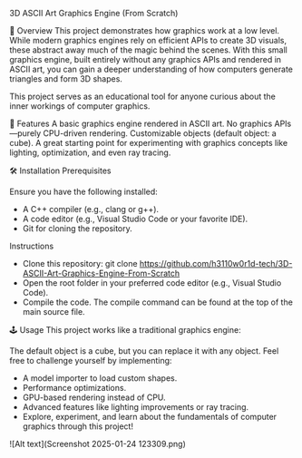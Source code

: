 3D ASCII Art Graphics Engine (From Scratch)

🌟 Overview
  This project demonstrates how graphics work at a low level. While modern graphics engines rely on efficient APIs to create 3D visuals, these abstract away much of the magic behind the scenes. With this small graphics engine, built entirely without any graphics APIs and rendered in ASCII art, you can gain a deeper understanding of how computers generate triangles and form 3D shapes.
  
  This project serves as an educational tool for anyone curious about the inner workings of computer graphics.

🚀 Features
  A basic graphics engine rendered in ASCII art.
  No graphics APIs—purely CPU-driven rendering.
  Customizable objects (default object: a cube).
  A great starting point for experimenting with graphics concepts like lighting, optimization, and even ray tracing.
  
🛠️ Installation
  Prerequisites
  
  Ensure you have the following installed:
  
  - A C++ compiler (e.g., clang or g++).
  - A code editor (e.g., Visual Studio Code or your favorite IDE).
  - Git for cloning the repository.
  
  Instructions
  
  - Clone this repository: git clone https://github.com/h3110w0r1d-tech/3D-ASCII-Art-Graphics-Engine-From-Scratch
  - Open the root folder in your preferred code editor (e.g., Visual Studio Code).
  - Compile the code. The compile command can be found at the top of the main source file.

🕹️ Usage
  This project works like a traditional graphics engine:

  The default object is a cube, but you can replace it with any object.
  Feel free to challenge yourself by implementing:
  - A model importer to load custom shapes.
  - Performance optimizations.
  - GPU-based rendering instead of CPU.
  - Advanced features like lighting improvements or ray tracing.
  - Explore, experiment, and learn about the fundamentals of computer graphics through this project!


![Alt text](Screenshot 2025-01-24 123309.png)
